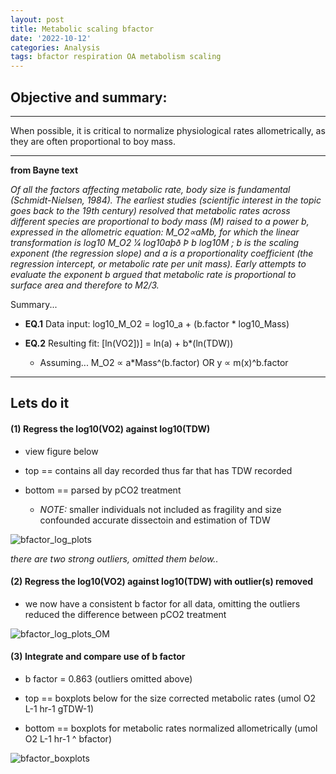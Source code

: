 ```yaml
---
layout: post
title: Metabolic scaling bfactor
date: '2022-10-12'
categories: Analysis
tags: bfactor respiration OA metabolism scaling
---
```


## Objective and summary:
----------
When possible, it is critical to normalize physiological rates allometrically, as they are often proportional to boy mass.

---

**from Bayne text**

*Of all the factors affecting metabolic rate, body size is fundamental (Schmidt-Nielsen, 1984). The earliest studies (scientific interest in the topic goes back to the 19th century) resolved that metabolic rates across different species are
proportional to body mass (M) raised to a power b, expressed in the allometric equation: M_O2∝aMb, for which the linear transformation is log10 M_O2 1⁄4 log10aþð Þ b log10M ; b is the scaling exponent (the regression slope) and a is a proportionality coefficient (the regression intercept, or metabolic rate per unit mass). Early attempts to evaluate the exponent b argued that metabolic rate is proportional to surface area and therefore to M2/3.*

Summary...

* **EQ.1** Data input: log10_M_O2 = log10_a + (b.factor * log10_Mass)

* **EQ.2** Resulting fit: [ln(VO2])] = ln(a) + b*(ln(TDW))

  * Assuming... M_O2 ∝ a*Mass^(b.factor) OR y ∝ m(x)^b.factor

---


## Lets do it

#### (1) Regress the log10(VO2) against log10(TDW)

* view figure below

 * top == contains all day recorded thus far that has TDW recorded

 * bottom == parsed by pCO2 treatment

   * *NOTE:* smaller individuals not included as fragility and size confounded accurate dissectoin and estimation of TDW

![bfactor_log_plots](https://samgurr.github.io/SamJGurr_Lab_Notebook/images/MetScaling_bfactor_plots.jpg "process")

  *there are two strong outliers, omitted them below..*

#### (2) Regress the log10(VO2) against log10(TDW) **with outlier(s) removed**

* we now have a consistent b factor for all data, omitting the outliers reduced the difference between pCO2 treatment

![bfactor_log_plots_OM](https://samgurr.github.io/SamJGurr_Lab_Notebook/images/MetScaling_bfactor_plots_OM.jpg "process")

#### (3) Integrate and compare use of b factor

* b factor = 0.863 (outliers omitted above)

* top == boxplots below for the size corrected metabolic rates (umol O2 L-1 hr-1 gTDW-1)

* bottom == boxplots for metabolic rates normalized allometrically (umol O2 L-1 hr-1 ^ bfactor)


![bfactor_boxplots](https://samgurr.github.io/SamJGurr_Lab_Notebook/images/MetScaling_bfactor_BoxPlots.jpg "process")

